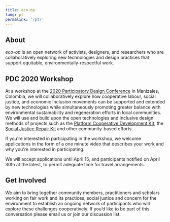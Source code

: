 ```yaml
---
title: eco-op
lang: pt
permalink: '/pt/'
---
```

## About

_eco-op_ is an open network of activists, designers, and researchers who are collaboratively exploring new technologies and design practices that support equitable, environmentally-respectful work.

## PDC 2020 Workshop

At a workshop at the [2020 Participatory Design Conference](https://www.pdc2020.org/) in Manizales, Colombia, we will collaboratively explore how cooperative labour, social justice, and economic inclusion movements can be supported and extended by new technologies while simultaneously promoting greater balance with environmental sustainability and regeneration efforts in local communities. We will use and build upon the open technologies and inclusive design methods of projects such as the [Platform Cooperative Development Kit](https://wiki.fluidproject.org/display/fluid/Platform+Cooperative+Development+Kit), the [Social Justice Repair Kit](https://www.sojustrepairit.org/) and other community-based efforts.

If you're interested in participating in the workshop, we welcome applications in the form of a one minute video that describes your work and why you're interested in participating.

We will accept applications until April 15, and participants notified on April 30th at the latest, to permit adequate time for travel arrangements.

## Get Involved

We aim to bring together community members, practitioners and scholars working on fair work and its practices, social justice and concern for the environment to establish an ongoing network of participants who will explore these challenges cooperatively. If you’d like to be part of this conversation please email us or join our discussion list.

